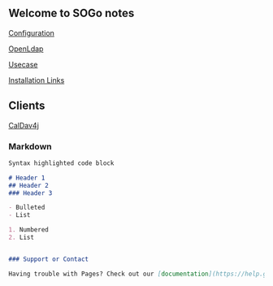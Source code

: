 ## Welcome to SOGo notes
  [Configuration](https://signalarun.github.io/SOGo-notes/configuration.html)
  
  [OpenLdap](https://signalarun.github.io/SOGo-notes/openLdap.html)
  
  [Usecase](https://signalarun.github.io/SOGo-notes/usecase.html)
  
  [Installation Links](https://signalarun.github.io/SOGo-notes/installation_links.html)
  
  ## Clients
  
   [CalDav4j](https://signalarun.github.io/SOGo-notes/caldav4j.html)
  


### Markdown



```markdown
Syntax highlighted code block

# Header 1
## Header 2
### Header 3

- Bulleted
- List

1. Numbered
2. List


### Support or Contact

Having trouble with Pages? Check out our [documentation](https://help.github.com/categories/github-pages-basics/) or [contact support](https://github.com/contact) and we’ll help you sort it out.
